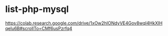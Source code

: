 # list-php-mysql
https://colab.research.google.com/drive/1xOw2hIONdyVE4Gov8wql4HkXIHqelu6B#scrollTo=CMf6usPzrfq4
